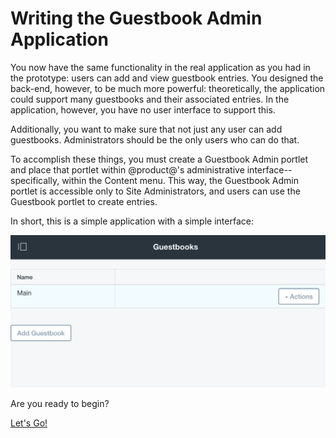 # Writing the Guestbook Admin Application

You now have the same functionality in the real application as you had in the
prototype: users can add and view guestbook entries. You designed the back-end,
however, to be much more powerful: theoretically, the application could support
many guestbooks and their associated entries. In the application, however, you
have no user interface to support this. 

Additionally, you want to make sure that not just any user can add guestbooks.
Administrators should be the only users who can do that. 

To accomplish these things, you must create a Guestbook Admin portlet and place
that portlet within @product@'s administrative interface--specifically, within
the Content menu. This way, the Guestbook Admin portlet is accessible only to
Site Administrators, and users can use the Guestbook portlet to create entries. 

In short, this is a simple application with a simple interface: 

![Figure x: The Guestbook Admin portlet lets administrators manage Guestbooks.](../../../images/admin-app-start.png)

Are you ready to begin? 

<a class="go-link btn btn-primary" href="/develop/tutorials/-/knowledge_base/7-0/creating-the-classes">Let's Go!<span class="icon-circle-arrow-right"></span></a>